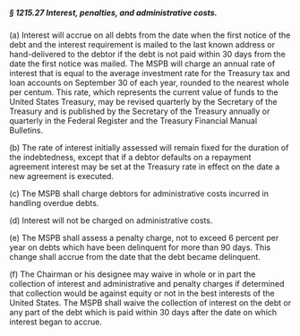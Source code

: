 ##### § 1215.27 Interest, penalties, and administrative costs. #####

(a) Interest will accrue on all debts from the date when the first notice of the debt and the interest requirement is mailed to the last known address or hand-delivered to the debtor if the debt is not paid within 30 days from the date the first notice was mailed. The MSPB will charge an annual rate of interest that is equal to the average investment rate for the Treasury tax and loan accounts on September 30 of each year, rounded to the nearest whole per centum. This rate, which represents the current value of funds to the United States Treasury, may be revised quarterly by the Secretary of the Treasury and is published by the Secretary of the Treasury annually or quarterly in the Federal Register and the Treasury Financial Manual Bulletins.

(b) The rate of interest initially assessed will remain fixed for the duration of the indebtedness, except that if a debtor defaults on a repayment agreement interest may be set at the Treasury rate in effect on the date a new agreement is executed.

(c) The MSPB shall charge debtors for administrative costs incurred in handling overdue debts.

(d) Interest will not be charged on administrative costs.

(e) The MSPB shall assess a penalty charge, not to exceed 6 percent per year on debts which have been delinquent for more than 90 days. This change shall accrue from the date that the debt became delinquent.

(f) The Chairman or his designee may waive in whole or in part the collection of interest and administrative and penalty charges if determined that collection would be against equity or not in the best interests of the United States. The MSPB shall waive the collection of interest on the debt or any part of the debt which is paid within 30 days after the date on which interest began to accrue.